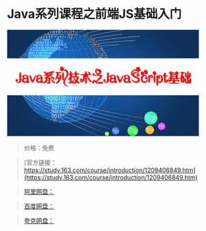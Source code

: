# Java系列课程之前端JS基础入门

![img](../../../assets/study163/free/4129f5c96a3a41a599644e2b6e8826a4.jpg)

> 价格：免费

> [官方链接：https://study.163.com/course/introduction/1209406849.htm](https://study.163.com/course/introduction/1209406849.htm)

> [阿里网盘：]()

> [百度网盘：]()

> [夸克网盘：]()
